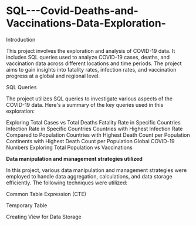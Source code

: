 # SQL---Covid-Deaths-and-Vaccinations-Data-Exploration-

Introduction

This project involves the exploration and analysis of COVID-19 data. It includes SQL queries used to analyze COVID-19 cases, deaths, and vaccination data across different locations and time periods. The project aims to gain insights into fatality rates, infection rates, and vaccination progress at a global and regional level.

SQL Queries

The project utilizes SQL queries to investigate various aspects of the COVID-19 data. Here's a summary of the key queries used in this exploration:

Exploring Total Cases vs Total Deaths
Fatality Rate in Specific Countries
Infection Rate in Specific Countries
Countries with Highest Infection Rate Compared to Population
Countries with Highest Death Count per Population
Continents with Highest Death Count per Population
Global COVID-19 Numbers
Exploring Total Population vs Vaccinations

**Data manipulation and management strategies utilized**

In this project, various data manipulation and management strategies were employed to handle data aggregation, calculations, and data storage efficiently. The following techniques were utilized:

Common Table Expression (CTE)

Temporary Table

Creating View for Data Storage
